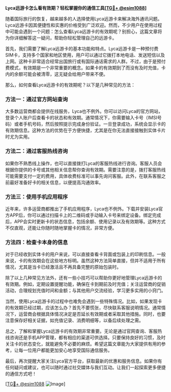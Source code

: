 **Lyca远游卡怎么看有效期？轻松掌握你的通信工具[[TG💪+ @esim1088](https://t.me/s/esim1088)]**

随着国际旅行的恢复，越来越多的人选择使用Lyca远游卡来解决海外通讯问题。Lyca远游卡因其便捷性和实惠的价格受到广泛欢迎。然而，不少用户在使用过程中可能会遇到一个问题：怎么查看Lyca远游卡的有效期呢？别担心，这篇文章将为你详细解答这一疑问，帮助你轻松管理自己的远游卡。

首先，我们需要了解Lyca远游卡的基本功能和特点。Lyca远游卡是一种预付费SIM卡，支持多个国家和地区使用，用户可以通过它拨打本地电话、发送短信以及上网。这种卡非常适合经常出国旅行或有国际通话需求的人群。不过，由于是预付费模式，有效期是一个非常重要的概念。如果卡的有效期到了而没有及时充值，卡内的余额可能会被清零，这无疑会给用户带来不便。

那么，如何查看Lyca远游卡的有效期呢？以下是几种常见的方法：

### 方法一：通过官方网站查询

大多数运营商都会提供在线服务，Lyca也不例外。你可以访问Lyca的官方网站，登录个人账户后查看卡的状态和有效期。通常情况下，你需要输入卡号（IMSI号码）或者手机号码，然后按照提示完成身份验证。一旦登录成功，系统会显示卡的有效期信息。这种方法的优势在于方便快捷，尤其是在你无法直接接触到实体卡片时尤为实用。

### 方法二：通过客服热线咨询

如果你不熟悉线上操作，也可以直接拨打Lyca的客服热线进行咨询。客服人员会根据你提供的卡号或其他相关信息帮你查询有效期。需要注意的是，拨打客服热线可能需要支付一定的费用，具体收费标准可以事先询问客服。此外，在联系客服之前最好准备好卡的相关信息，以便提高沟通效率。

### 方法三：使用手机应用程序

近年来，许多运营商都推出了手机应用程序，Lyca也不例外。下载并安装Lyca官方APP后，你可以通过扫描卡上的二维码或手动输入卡号来绑定设备。绑定完成后，APP会实时更新卡的状态信息，包括余额、使用记录以及有效期等。这种方式不仅直观，还能让你随时随地掌握卡的情况，非常方便。

### 方法四：检查卡本身的信息

对于已经收到实体卡的用户来说，可以直接查看卡背面或包装上的印刷信息。一般来说，卡的有效期会在这些地方标明。虽然这种方法简单直接，但并不适用于所有情况，尤其是当卡已经激活且不再具备完整的原始包装时。

除了以上几种常见方法外，还有一些小技巧可以帮助你更好地管理Lyca远游卡的有效期。例如，定期设置提醒功能，确保在卡到期前及时充值；关注运营商的促销活动，合理规划充值时间和金额；与其他用户交流经验，学习更多实用的小窍门。

当然，使用Lyca远游卡的过程中也难免会遇到一些特殊情况。比如，如果发现卡的有效期已经过期，应该怎么办？首先不要慌张，尽快联系客服说明情况。通常情况下，运营商会根据具体情况决定是否延长有效期或者采取其他措施。同时，也要注意保存好相关证据，如充值记录、消费明细等，以备后续处理之需。

总之，了解和掌握Lyca远游卡的有效期非常重要。无论是通过官网查询、客服热线咨询还是手机APP管理，都有相应的渠道可供选择。只要保持良好的习惯，及时关注卡的状态变化，就能避免不必要的麻烦。希望这篇文章能为大家提供有用的参考，让每一位用户都能更加安心地享受国际通信服务。

最后，再次提醒大家关注Lyca官方平台，获取最新的优惠和服务信息。如果你有任何疑问或建议，也可以随时通过社交媒体与我们互动。让我们一起探索更多便捷的通信方式吧！

[[TG💪+ @esim1088](https://t.me/s/esim1088) ![Image](https://i.postimg.cc/4NQfJmqS/Snipaste-2025-05-13-00-14-12.png)]
